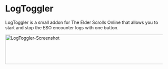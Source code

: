 # LogToggler

LogToggler is a small addon for The Elder Scrolls Online that allows you to start and stop the ESO encounter logs with one button.

<img width="619" height="95" alt="LogToggler-Screenshot" src="https://github.com/user-attachments/assets/8c5bd2e7-baa9-44c9-9279-01cf18e57d0b" />
